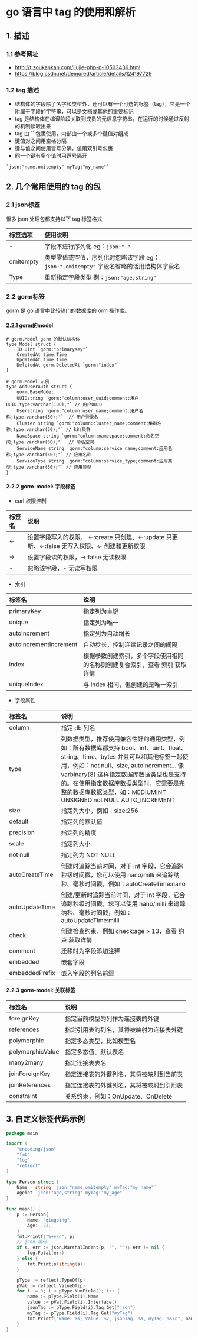 # go 语言中 tag 的使用和解析

## 1. 描述

### 1.1 参考网址

- http://t.zoukankan.com/liujie-php-p-10503436.html
- https://blog.csdn.net/demored/article/details/124197729

### 1.2 tag 描述

- 结构体的字段除了名字和类型外，还可以有一个可选的标签（tag），它是一个附属于字段的字符串，可以是文档或其他的重要标记
- tag 是结构体在编译阶段关联到成员的元信息字符串，在运行的时候通过反射的机制读取出来
- tag 由 `` 包裹使用，内部由一个或多个键值对组成
- 键值对之间用空格分隔
- 键与值之间使用冒号分隔，值用双引号包裹
- 同一个键有多个值时用逗号隔开

```text
`json:"name,omitempty" myTag:"my_name"`
```

## 2. 几个常用使用的 tag 的包

### 2.1 json标签

很多 json 处理包都支持以下 tag 标签格式

| 标签选项 | 使用说明 |
|:---|:---|
| - | 字段不进行序列化 eg：`json:"-"` |
| omitempty | 类型零值或空值，序列化时忽略该字段 eg：`json:",omitempty"` 字段名省略的话用结构体字段名 |
| Type | 重新指定字段类型 例：`json:"age,string"` |

### 2.2 gorm标签

gorm 是 go 语言中比较热门的数据库的 orm 操作库。

#### 2.2.1 gorm的model

```text
# gorm.Model gorm 的默认结构体
type Model struct {
    ID uint `gorm:"primaryKey"`
    CreatedAt time.Time
    UpdatedAt time.Time
    DeletedAt gorm.DeletedAt `gorm:"index"`
}

# gorm.Model 示例
type AddUserAuth struct {
    gorm.BaseModel
    UUIDstring `gorm:"column:user_uuid;comment:用户UUID;type:varchar(100);"` // 用户UUID
    Userstring `gorm:"column:user_name;comment:用户名称;type:varchar(50);"`  // 用户登录名
    Cluster string `gorm:"column:cluster_name;comment:集群名称;type:varchar(50);"` // k8s集群
    NameSpace string `gorm:"column:namespace;comment:命名空间;type:varchar(50);"`  // 命名空间
    ServiceName string `gorm:"column:service_name;comment:应用名称;type:varchar(50);"` // 应用名称
    ServiceType string `gorm:"column:service_type;comment:应用类型;type:varchar(50);"` // 应用类型
}
```

#### 2.2.2 gorm-model: 字段标签

- curl 权限控制

| 标签名 | 说明 |
|:---|:---|
| <- | 设置字段写入的权限， <-:create 只创建、<-:update 只更新、<-:false 无写入权限、<- 创建和更新权限 |
| -> | 设置字段读的权限，->:false 无读权限 |
| - | 忽略该字段，- 无读写权限 |

- 索引

| 标签名 | 说明 |
|:---|:---|
| primaryKey | 指定列为主键 |
| unique | 指定列为唯一 |
| autoIncrement | 指定列为自动增长 |
| autoIncrementIncrement | 自动步长，控制连续记录之间的间隔 |
| index | 根据参数创建索引，多个字段使用相同的名称则创建复合索引，查看 索引 获取详情|
| uniqueIndex | 与 index 相同，但创建的是唯一索引 |

- 字段属性

| 标签名 | 说明 |
|:---|:---|
| column | 指定 db 列名|
| type | 列数据类型，推荐使用兼容性好的通用类型，例如：所有数据库都支持 bool、int、uint、float、string、time、bytes 并且可以和其他标签一起使用，例如：not null、size, autoIncrement… 像 varbinary(8) 这样指定数据库数据类型也是支持的。在使用指定数据库数据类型时，它需要是完整的数据库数据类型，如：MEDIUMINT UNSIGNED not NULL AUTO_INCREMENT |
| size | 指定列大小，例如：size:256|
| default | 指定列的默认值 |
| precision | 指定列的精度 |
| scale | 指定列大小 |
| not null | 指定列为 NOT NULL |
| autoCreateTime | 创建时追踪当前时间，对于 int 字段，它会追踪秒级时间戳，您可以使用 nano/milli 来追踪纳秒、毫秒时间戳，例如：autoCreateTime:nano |
| autoUpdateTime | 创建/更新时追踪当前时间，对于 int 字段，它会追踪秒级时间戳，您可以使用 nano/milli 来追踪纳秒、毫秒时间戳，例如：autoUpdateTime:milli |
| check | 创建检查约束，例如 check:age > 13，查看 约束 获取详情 |
| comment | 迁移时为字段添加注释 |
| embedded | 嵌套字段 |
| embeddedPrefix | 嵌入字段的列名前缀 |

#### 2.2.3 gorm-model: 关联标签

| 标签名 | 说明 |
|:---|:---|
| foreignKey | 指定当前模型的列作为连接表的外键 |
| references | 指定引用表的列名，其将被映射为连接表外键 |
| polymorphic | 指定多态类型，比如模型名 |
| polymorphicValue | 指定多态值、默认表名 |
| many2many | 指定连接表表名 |
| joinForeignKey | 指定连接表的外键列名，其将被映射到当前表 |
| joinReferences | 指定连接表的外键列名，其将被映射到引用表 |
| constraint | 关系约束，例如：OnUpdate、OnDelete |

## 3. 自定义标签代码示例

```go
package main

import (
	"encoding/json"
	"fmt"
	"log"
	"reflect"
)

type Person struct {
	Name   string `json:"name,omitempty" myTag:"my_name"`
	Ageint `json:"age,string" myTag:"my_age"`
}

func main() {
	p := Person{
		Name: "qingbing",
		Age:  22,
	}
	fmt.Printf("%+v\n", p)
	// json 编码
	if s, err := json.MarshalIndent(p, "", ""); err != nil {
		log.Fatal(err)
	} else {
		fmt.Println(string(s))
	}

	pType := reflect.TypeOf(p)
	pVal := reflect.ValueOf(p)
	for i := 0; i < pType.NumField(); i++ {
		name := pType.Field(i).Name
		value := pVal.Field(i).Interface()
		jsonTag := pType.Field(i).Tag.Get("json")
		myTag := pType.Field(i).Tag.Get("myTag")
		fmt.Printf("Name: %s; Value: %v, jsonTag: %s, myTag: %s\n", name, value, jsonTag, myTag)
	}
}

```